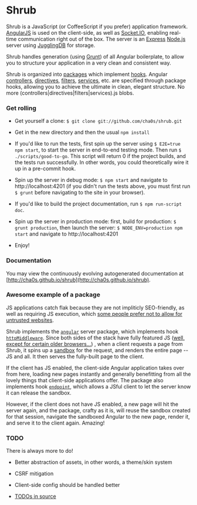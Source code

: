 Shrub
=====

Shrub is a JavaScript (or CoffeeScript if you prefer) application
framework. [AngularJS](http://angularjs.org/) is used on the client-side, as
well as [Socket.IO](http://socket.io/), enabling real-time communication right
out of the box. The server is an [Express](http://expressjs.com)
[Node.js](http://nodejs.org/) server using
[JugglingDB](https://github.com/1602/jugglingdb) for storage.

Shrub handles generation (using [Grunt](http://gruntjs.com/)) of all Angular
boilerplate, to allow you to structure your application in a very clean and
consistent way.

Shrub is organized into [packages](http://cha0s.github.io/shrub/packages.html)
which implement [hooks](http://cha0s.github.io/shrub/hooks.html). Angular
[controllers](http://cha0s.github.io/shrub/hooks.html#controller),
[directives](http://cha0s.github.io/shrub/hooks.html#directive),
[filters](http://cha0s.github.io/shrub/hooks.html#filter),
[services](http://cha0s.github.io/shrub/hooks.html#service),
etc. are specified through package hooks, allowing you to
achieve the ultimate in clean, elegant structure. No more
(controllers|directives|filters|services).js blobs.

### Get rolling

* Get yourself a clone: `$ git clone git://github.com/cha0s/shrub.git`

* Get in the new directory and then the usual `npm install`

* If you'd like to run the tests, first spin up the server using
  `$ E2E=true npm start`, to start the server in end-to-end testing mode. Then
  run `$ ./scripts/good-to-go`. This script will return 0 if the project
  builds, and the tests run successfully. In other words, you could
  theoretically wire it up in a pre-commit hook.

* Spin up the server in debug mode: `$ npm start` and navigate to
  http://localhost:4201 (if you didn't run the tests above, you must first run
  `$ grunt` before navigating to the site in your browser).

* If you'd like to build the project documentation, run `$ npm run-script doc`.

* Spin up the server in production mode: first, build for production:
  `$ grunt production`, then launch the server:
  `$ NODE_ENV=production npm start` and navigate to http://localhost:4201

* Enjoy!

### Documentation

You may view the continuously evolving autogenerated documentation at
[http://cha0s.github.io/shrub](http://cha0s.github.io/shrub).

### Awesome example of a package

JS applications catch flak because they are not impliticly SEO-friendly,
as well as requiring JS execution, which [some people prefer not to
allow for untrusted websites](http://www.wired.com/threatlevel/2013/09/freedom-hosting-fbi/).

Shrub implements the
[`angular`](http://cha0s.github.io/shrub/server/packages/angular/index.html)
server package, which implements 
hook
[`httpMiddleware`](http://cha0s.github.io/shrub/hooks.html#httpmiddleware).
Since both sides of the stack have fully featured JS
([well, except for certain older browsers...](http://www.youtube.com/watch?v=lD9FAOPBiDk))
, when a client requests a page from Shrub, it spins up a
[sandbox](http://cha0s.github.io/shrub/server/sandboxes.html) for the request,
and renders the entire page -- JS and all. It then serves the fully-built page
to the client.

If the client has JS enabled, the client-side Angular application takes over
from here, loading new pages instantly and generally benefitting from all the
lovely things that client-side applications offer. The package also implements
hook
[`endpoint`](http://cha0s.github.io/shrub/hooks.html#endpoint), which allows a
JSful client to let the server know it can release the sandbox.

However, if the client does not have JS enabled, a new page will hit the server
again, and the package, crafty as it is, will reuse the sandbox created for
that session, navigate the sandboxed Angular to the new page, render it, and
serve it to the client again. Amazing! 

### TODO

There is always more to do! 

* Better abstraction of assets, in other words, a theme/skin system

* CSRF mitigation

* Client-side config should be handled better

* [TODOs in source](http://cha0s.github.io/shrub/todos.html)
